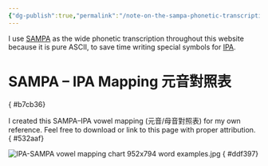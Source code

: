 ```yaml
---
{"dg-publish":true,"permalink":"/note-on-the-sampa-phonetic-transcription/","noteIcon":"2","created":"","updated":""}
---
```


I use [SAMPA](https://en.wikipedia.org/wiki/SAMPA) as the wide phonetic transcription throughout this website because it is pure ASCII, to save time writing special symbols for [IPA](https://en.wikipedia.org/wiki/International_Phonetic_Alphabet).

# SAMPA – IPA Mapping 元音對照表
{ #b7cb36}


I created this SAMPA–IPA vowel mapping (元音/母音對照表) for my own reference. Feel free to download or link to this page with proper attribution. 
{ #532aaf}


![IPA-SAMPA vowel mapping chart 952x794 word examples.jpg](/img/user/_attachments/IPA-SAMPA%20vowel%20mapping%20chart%20952x794%20word%20examples.jpg)
{ #ddf397}
